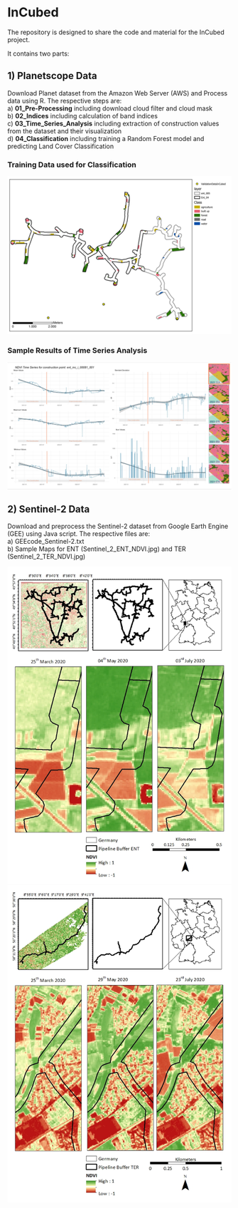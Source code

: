 # InCubed
The repository is designed to share the code and material for the InCubed project.  


It contains two parts:  
## 1) Planetscope Data  
Download Planet dataset from the Amazon Web Server (AWS) and Process data using R. The respective steps are:  
    a)  **01_Pre-Processing** including download cloud filter and cloud mask  
    b)  **02_Indices** including calculation of band indices  
    c)  **03_Time_Series_Analysis** including extraction of construction values from the dataset and their visualization    
    d)  **04_Classification** including training a Random Forest model and predicting Land Cover Classification  

### Training Data used for Classification 
  <img src="https://github.com/manidhill0n/InCubed/blob/main/viz/Training_samples.png" alt="Alt text" title="Visualization of training samples for Random Forest">  

  
### Sample Results of Time Series Analysis 
  <img src="https://github.com/manidhill0n/InCubed/blob/main/viz/Time_Series_results.png" alt="Alt text" title="Visualization of Time Series Results">




## 2) Sentinel-2 Data 
Download and preprocess the Sentinel-2 dataset from Google Earth Engine (GEE) using Java script. The respective files are:  
    a) GEEcode_Sentinel-2.txt  
    b) Sample Maps for ENT (Sentinel_2_ENT_NDVI.jpg) and TER (Sentinel_2_TER_NDVI.jpg)  
    
   <img src="https://github.com/manidhill0n/InCubed/blob/main/viz/Sentinel_2_ENT_NDVI.jpg" alt="Alt text" title="NDVI visulaization at different dates using Sentinel-2 (ENT)">
   <img src="https://github.com/manidhill0n/InCubed/blob/main/viz/Sentinel_2_TER_NDVI.jpg" alt="Alt text" title="NDVI visulaization at different dates using Sentinel-2 (TER)">

    
